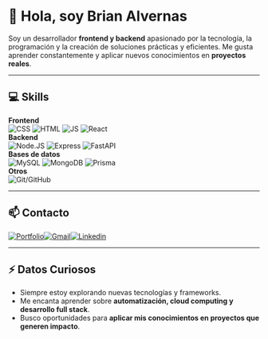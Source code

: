 # 👋 Hola, soy Brian Alvernas

Soy un desarrollador **frontend y backend** apasionado por la tecnología, la programación y la creación de soluciones prácticas y eficientes. Me gusta aprender constantemente y aplicar nuevos conocimientos en **proyectos reales**.

---

## 💻 Skills
**Frontend**  
![CSS](https://img.shields.io/badge/CSS3-1572B6?style=for-the-badge&logo=css3&logoColor=white) ![HTML](https://img.shields.io/badge/HTML5-E34F26?style=for-the-badge&logo=html5&logoColor=white) ![JS](https://img.shields.io/badge/JavaScript-323330?style=for-the-badge&logo=javascript&logoColor=F7DF1E) ![React](https://img.shields.io/badge/React-20232A?style=for-the-badge&logo=react&logoColor=61DAFB)  
**Backend**  
![Node.JS](https://img.shields.io/badge/Node%20js-339933?style=for-the-badge&logo=nodedotjs&logoColor=white) ![Express](https://img.shields.io/badge/Express%20js-000000?style=for-the-badge&logo=express&logoColor=white) ![FastAPI](https://img.shields.io/badge/fastapi-109989?style=for-the-badge&logo=FASTAPI&logoColor=white)  
**Bases de datos**  
![MySQL](https://img.shields.io/badge/MySQL-005C84?style=for-the-badge&logo=mysql&logoColor=white) ![MongoDB](https://img.shields.io/badge/MongoDB-4EA94B?style=for-the-badge&logo=mongodb&logoColor=white) ![Prisma](https://img.shields.io/badge/Prisma-3982CE?style=for-the-badge&logo=Prisma&logoColor=white)  
**Otros**  
![Git/GitHub](https://img.shields.io/badge/GitHub-100000?style=for-the-badge&logo=github&logoColor=white)  

---

## 📫 Contacto

[![Portfolio](https://img.shields.io/badge/Portfolio-255E63?style=for-the-badge&logo=About.me&logoColor=white)](https://brainavlernas.vercel.app)[![Gmail](https://img.shields.io/badge/Gmail-D14836?style=for-the-badge&logo=gmail&logoColor=white)](brianalvernas8@gmail.com)[![Linkedin](https://img.shields.io/badge/LinkedIn-0077B5?style=for-the-badge&logo=linkedin&logoColor=white)](https://linkedin.com/in/briann39)

---

## ⚡ Datos Curiosos

- Siempre estoy explorando nuevas tecnologías y frameworks.  
- Me encanta aprender sobre **automatización, cloud computing y desarrollo full stack**.  
- Busco oportunidades para **aplicar mis conocimientos en proyectos que generen impacto**.
